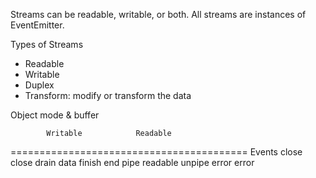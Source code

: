 Streams can be readable, writable, or both.
All streams are instances of EventEmitter.

Types of Streams

* Readable
* Writable
* Duplex
* Transform: modify or transform the data

Object mode & buffer

            Writable            Readable
=========================================
Events      close               close
            drain               data
						finish              end
						pipe                readable
						unpipe              error
						error
